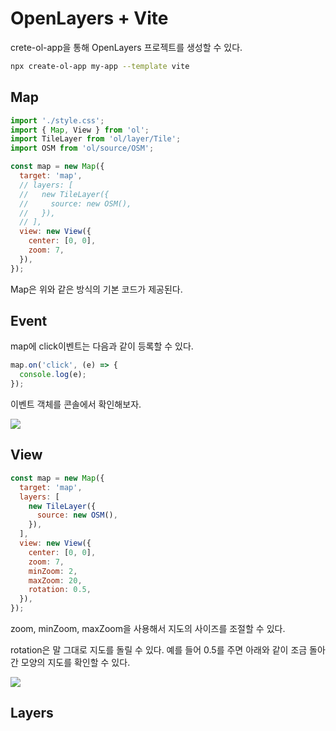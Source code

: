# OpenLayers + Vite

crete-ol-app을 통해 OpenLayers 프로젝트를 생성할 수 있다.

```bash
npx create-ol-app my-app --template vite
```

## Map

```js
import './style.css';
import { Map, View } from 'ol';
import TileLayer from 'ol/layer/Tile';
import OSM from 'ol/source/OSM';

const map = new Map({
  target: 'map',
  // layers: [
  //   new TileLayer({
  //     source: new OSM(),
  //   }),
  // ],
  view: new View({
    center: [0, 0],
    zoom: 7,
  }),
});
```

Map은 위와 같은 방식의 기본 코드가 제공된다.

## Event

map에 click이벤트는 다음과 같이 등록할 수 있다.

```js
map.on('click', (e) => {
  console.log(e);
});
```

이벤트 객체를 콘솔에서 확인해보자.

![](https://user-images.githubusercontent.com/63354527/221063052-5e10b4e9-ffd3-4708-95cf-6b725b6bb00b.png)

## View

```js
const map = new Map({
  target: 'map',
  layers: [
    new TileLayer({
      source: new OSM(),
    }),
  ],
  view: new View({
    center: [0, 0],
    zoom: 7,
    minZoom: 2,
    maxZoom: 20,
    rotation: 0.5,
  }),
});
```

zoom, minZoom, maxZoom을 사용해서 지도의 사이즈를 조절할 수 있다.

rotation은 말 그대로 지도를 돌릴 수 있다. 예를 들어 0.5를 주면 아래와 같이 조금 돌아간 모양의 지도를 확인할 수 있다.

![](https://user-images.githubusercontent.com/63354527/221065088-53b87c50-d85d-453f-84cd-1a093e29a1f6.png)

## Layers
